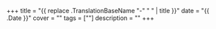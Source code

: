 +++
title = "{{ replace .TranslationBaseName "-" " " | title }}"
date = "{{ .Date }}"
cover = ""
tags = [""]
description = ""
+++
